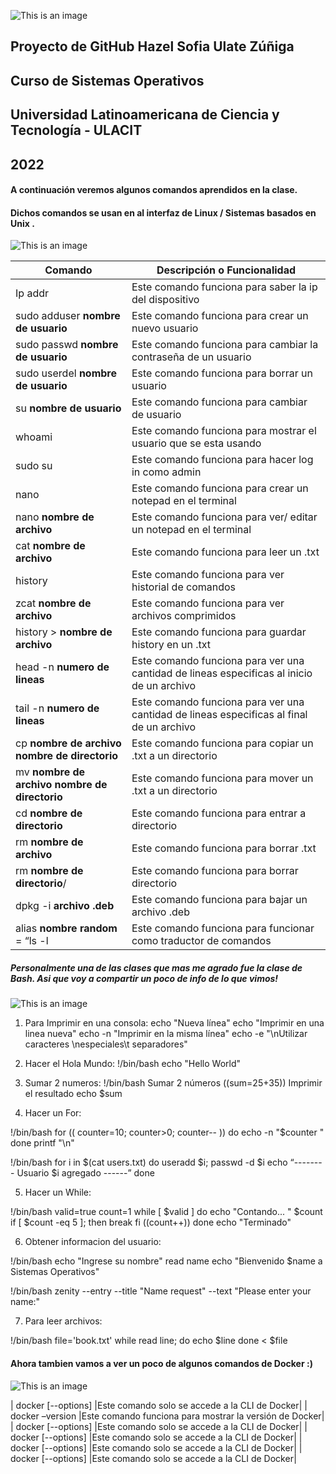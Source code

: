![This is an image](https://4.bp.blogspot.com/-Y4n3-3Ishzs/Vl9p2arpqEI/AAAAAAAAQeQ/FPoH3FO7cdY/s1600/logo_ulacit.png)



##                    Proyecto de GitHub Hazel Sofia Ulate Zúñiga
##                            Curso de Sistemas Operativos
##            Universidad Latinoamericana de Ciencia y Tecnología - ULACIT
##                                        2022





#### A continuación veremos algunos comandos aprendidos en la clase.
#### Dichos comandos se usan en al interfaz de Linux / Sistemas basados en Unix .

![This is an image](https://upload.wikimedia.org/wikipedia/commons/d/dd/Linux_logo.jpg)

| Comando | Descripción o Funcionalidad |
| --- | --- |
| Ip addr  | Este comando funciona para saber la ip del dispositivo |
| sudo adduser **nombre de usuario** | Este comando funciona  para crear un nuevo usuario |
| sudo passwd **nombre de usuario** |Este comando funciona  para cambiar la contraseña de un usuario |
| sudo userdel **nombre de usuario** | Este comando funciona para borrar un usuario |
| su **nombre de usuario** |Este comando funciona  para cambiar de usuario |
| whoami  | Este comando funciona para mostrar el usuario que se esta usando |
| sudo su |Este comando funciona para hacer log in como admin  |
| nano  | Este comando funciona para crear un  notepad en el terminal  |
| nano **nombre de archivo** |Este comando funciona para ver/ editar un  notepad en el terminal|
| cat **nombre de archivo** | Este comando funciona para leer un .txt |
| history |Este comando funciona  para ver historial de comandos |
| zcat **nombre de archivo** | Este comando funciona para ver archivos comprimidos |
| history > **nombre de archivo** |Este comando funciona para guardar history en un .txt |
| head -n **numero de lineas** | Este comando funciona para ver una cantidad de lineas especificas al inicio de un archivo|
| tail -n **numero de lineas** |Este comando funciona para ver una cantidad de lineas especificas al final de un archivo|
| cp **nombre de archivo nombre de directorio** | Este comando funciona  para copiar un .txt a un directorio |
| mv **nombre de archivo nombre de directorio** |Este comando funciona para mover un .txt a un directorio |
| cd **nombre de directorio** | Este comando funciona para entrar a directorio |
| rm **nombre de archivo** |Este comando funciona  para borrar .txt|
| rm **nombre de directorio**/  | Este comando funciona para borrar directorio|
| dpkg -i **archivo .deb** |Este comando funciona  para bajar un archivo .deb |
| alias **nombre random** = “ls -l |Este comando funciona para funcionar como traductor de comandos|


##### Personalmente una de las clases que mas me agrado fue la clase de Bash. Asi que voy a compartir un poco de info de lo que vimos!

![This is an image](https://miro.medium.com/max/992/1*f7uGDZbiOloyZSM8C5bNMQ.png)


1. Para Imprimir en una consola:
echo "Nueva línea"
echo "Imprimir en una linea nueva"
echo -n "Imprimir en la misma línea"
echo -e "\nUtilizar caracteres \nespeciales\t separadores"

2. Hacer el Hola Mundo:
!/bin/bash
echo "Hello World"

3. Sumar 2 numeros:
!/bin/bash
 Sumar 2 números
((sum=25+35))
 Imprimir el resultado
echo $sum

4. Hacer un For:

!/bin/bash
for (( counter=10; counter>0; counter-- ))
do
echo -n "$counter "
done
printf "\n"

!/bin/bash
for i in $(cat users.txt)
do
	useradd $i; passwd -d $i
	echo “-------- Usuario $i agregado ------”
done

5. Hacer un While:

!/bin/bash
valid=true
count=1
while [ $valid ]
do
    echo "Contando... " $count
    if [ $count -eq 5 ];
    then
    break
    fi
((count++))
done
echo "Terminado"

6. Obtener informacion del usuario:

!/bin/bash
echo "Ingrese su nombre"
read name
echo "Bienvenido $name a Sistemas Operativos"

!/bin/bash
zenity --entry --title "Name request" --text "Please enter your name:"

7. Para leer archivos:

!/bin/bash
file='book.txt'
while read line; do
echo $line
done < $file

#### Ahora tambien vamos a ver un poco de algunos comandos de Docker :)

![This is an image](https://1000marcas.net/wp-content/uploads/2021/05/Docker-Logo-2013.png) 

| docker [--options] |Este comando solo se accede a la CLI de Docker|
| docker –version |Este comando funciona para mostrar la versión de Docker|
| docker [--options] |Este comando solo se accede a la CLI de Docker|
| docker [--options] |Este comando solo se accede a la CLI de Docker|
| docker [--options] |Este comando solo se accede a la CLI de Docker|
| docker [--options] |Este comando solo se accede a la CLI de Docker|
